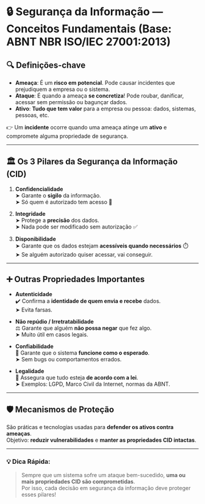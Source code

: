 # &#x1F512; Segurança da Informação — Conceitos Fundamentais (Base: ABNT NBR ISO/IEC 27001:2013)

## 🔍 **Definições-chave**

- **Ameaça**: É um **risco em potencial**. Pode causar incidentes que prejudiquem a empresa ou o sistema.
- **Ataque**: É quando a ameaça **se concretiza**! Pode roubar, danificar, acessar sem permissão ou bagunçar dados.
- **Ativo**: **Tudo que tem valor** para a empresa ou pessoa: dados, sistemas, pessoas, etc.

👉 Um **incidente** ocorre quando uma ameaça atinge um **ativo** e compromete alguma propriedade de segurança.

---

## 🏛️ **Os 3 Pilares da Segurança da Informação (CID)**

1. **Confidencialidade**  
   ➤ Garante o **sigilo** da informação.  
   ➤ Só quem é autorizado tem acesso &#x1F510;

2. **Integridade**  
   ➤ Protege a **precisão** dos dados.  
   ➤ Nada pode ser modificado sem autorização ✅

3. **Disponibilidade**  
   ➤ Garante que os dados estejam **acessíveis quando necessários** ⏱️  
   ➤ Se alguém autorizado quiser acessar, vai conseguir.

---

## ➕ **Outras Propriedades Importantes**

- **Autenticidade**  
  ✔️ Confirma a **identidade de quem envia e recebe** dados.  
  ➤ Evita farsas.

- **Não repúdio / Irretratabilidade**  
  ⚖️ Garante que alguém **não possa negar** que fez algo.  
  ➤ Muito útil em casos legais.

- **Confiabilidade**  
  🧠 Garante que o sistema **funcione como o esperado**.  
  ➤ Sem bugs ou comportamentos errados.

- **Legalidade**  
  📜 Assegura que tudo esteja **de acordo com a lei**.  
  ➤ Exemplos: LGPD, Marco Civil da Internet, normas da ABNT.

---

## 🛡️ **Mecanismos de Proteção**

São práticas e tecnologias usadas para **defender os ativos contra ameaças**.  
Objetivo: **reduzir vulnerabilidades** e **manter as propriedades CID intactas**.

---

### &#x1F4A1; Dica Rápida:

> Sempre que um sistema sofre um ataque bem-sucedido, **uma ou mais propriedades CID são comprometidas**.  
> Por isso, cada decisão em segurança da informação deve proteger esses pilares!

